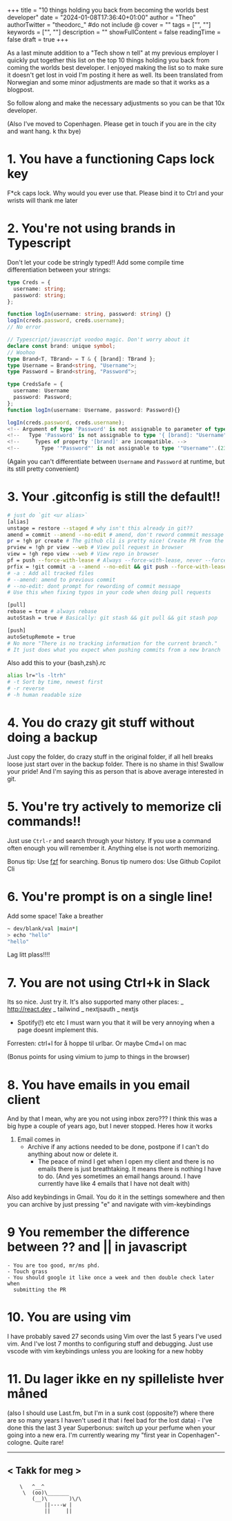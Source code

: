+++
title = "10 things holding you back from becoming the worlds best developer"
date = "2024-01-08T17:36:40+01:00"
author = "Theo"
authorTwitter = "theodorc_" #do not include @
cover = ""
tags = ["", ""]
keywords = ["", ""]
description = ""
showFullContent = false
readingTime = false
draft = true
+++

As a last minute addition to a "Tech show n tell" at my previous employer I
quickly put together this list on the top 10 things holding you back from coming
the worlds best developer. I enjoyed making the list so to make sure it doesn't
get lost in void I'm posting it here as well. Its been translated from Norwegian
and some minor adjustments are made so that it works as a blogpost. 

So follow along and make the necessary adjustments so you can be that 10x
developer.


(Also I've moved to Copenhagen. Please get in touch if you are in the city and
want hang. k thx bye)

# 1. You have a functioning Caps lock key

F*ck caps lock. Why would you ever use that. Please bind it to Ctrl and your
wrists will thank me later

# 2. You're not using brands in Typescript
Don't let your code be stringly typed!! Add some compile time differentiation
between your strings:

```ts
type Creds = {
  username: string;
  password: string;
};

function logIn(username: string, password: string) {}
logIn(creds.password, creds.username);
// No error

// Typescript/javascript voodoo magic. Don't worry about it
declare const brand: unique symbol;
// Woohoo
type Brand<T, TBrand> = T & { [brand]: TBrand };
type Username = Brand<string, "Username">;
type Password = Brand<string, "Password">;

type CredsSafe = {
  username: Username
  password: Password;
};
function logIn(username: Username, password: Password){}

logIn(creds.password, creds.username);
<!-- Argument of type 'Password' is not assignable to parameter of type 'Username'. -->
<!--   Type 'Password' is not assignable to type '{ [brand]: "Username"; }'. -->
<!--     Types of property '[brand]' are incompatible. -->
<!--       Type '"Password"' is not assignable to type '"Username"'.(2345) -->
```

(Again you can't differentiate between `Username` and `Password` at runtime, but
its still pretty convenient)

# 3. Your .gitconfig is still the default!!

```bash
# just do `git <ur alias>`
[alias]
unstage = restore --staged # why isn't this already in git??
amend = commit --amend --no-edit # amend, don't reword commmit message
pr = !gh pr create # The github cli is pretty nice! Create PR from the cli.
prview = !gh pr view --web # View pull request in browser
view = !gh repo view --web # View repo in browser
pf = push --force-with-lease # Always --force-with-lease, never --force
prfix = !git commit -a --amend --no-edit && git push --force-with-lease
# -a : Add all tracked files
# --amend: amend to previous commit
# --no-edit: dont prompt for rewording of commit message
# Use this when fixing typos in your code when doing pull requests

[pull]
rebase = true # always rebase
autoStash = true # Basically: git stash && git pull && git stash pop

[push]
autoSetupRemote = true  
# No more "There is no tracking information for the current branch."
# It just does what you expect when pushing commits from a new branch

```

Also add this to your {bash,zsh}.rc
```bash
alias lr="ls -ltrh"
# -t Sort by time, newest first
# -r reverse
# -h human readable size
```

# 4. You do crazy git stuff without doing a backup

Just copy the folder, do crazy stuff in the original folder, if all hell breaks
loose just start over in the backup folder. There is no shame in this! Swallow
your pride! And I'm saying this as person that is above average interested in
git.

# 5. You're try actively to memorize cli commands!!
Just use `Ctrl-r` and search through your history. If you use a command often
enough you will remember it. Anything else is not worth memorizing.

Bonus tip: Use [fzf](https://github.com/junegunn/fzf) for searching.
Bonus tip numero dos: Use Github Copilot Cli

# 6. You're prompt is on a single line!

Add some space! Take a breather

```bash
~ dev/blank/val |main*|
> echo "hello"
"hello" 
```
Lag litt plass!!!!

# 7. You are not using Ctrl+k in Slack

Its so nice. Just try it. It's also supported many other places:
  _ http://react.dev
  _ tailwind
  _ nextjsauth
  _ nextjs 
  - Spotify(!)
  etc etc
  I must warn you that it will be very annoying when a page doesnt implement
  this. 

  Forresten: ctrl+l for å hoppe til urlbar. Or maybe Cmd+l on mac

  (Bonus points for using  vimium to jump to things in the browser)

# 8. You have emails in you email client

And by that I mean, why are you not using inbox zero??? I think this was a big
hype a couple of years ago, but I never stopped. Heres how it works

1. Email comes in
    - Archive if any actions needed to be done, postpone if I can't do anything
      about now or delete it.
      - The peace of mind I get when I open my client and there is no emails
        there is just breathtaking. It means there is nothing I have to do.
        (And yes sometimes an email hangs around. I have currently have like 4
        emails that I have not dealt with)

Also add keybindings in Gmail. You do it in the settings somewhere and then you
can archive by just pressing "e" and navigate with vim-keybindings

# 9 You remember the difference between ?? and || in javascript
    - You are too good, mr/ms phd.
    - Touch grass
    - You should google it like once a week and then double check later when
      submitting the PR

# 10. You are using vim
I have probably saved 27 seconds using Vim over the last 5 years I've used vim.
And I've lost 7 months to configuring stuff and debugging. Just use vscode with
vim keybindings unless you are looking for a new hobby

# 11. Du lager ikke en ny spilleliste hver måned
(also I should use Last.fm, but I'm in a sunk cost (opposite?) where there
are so many years I haven't used it that i feel bad for the lost data) -
I've done this the last 3 year Superbonus: switch up your perfume when your
going into a new era. I'm currently wearing my "first year in
Copenhagen"-cologne. Quite rare!

 ______________
< Takk for meg >
 --------------
        \   ^__^
         \  (oo)\_______
            (__)\       )\/\
                ||----w |
                ||     ||
